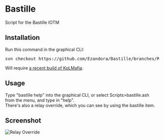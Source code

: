 Bastille
=====
Script for the Bastille IOTM

Installation
----------------
Run this command in the graphical CLI:
<pre>
svn checkout https://github.com/Ezandora/Bastille/branches/Release/
</pre>
Will require [a recent build of KoLMafia](http://builds.kolmafia.us/job/Kolmafia/lastSuccessfulBuild/).

Usage
----------------
Type "bastille help" into the graphical CLI, or select Scripts>bastille.ash from the menu, and type in "help".  
There's also a relay override, which you can see by using the bastille item.

Screenshot
----------------  
![Relay Override](https://raw.github.com/Ezandora/Bastille/master/images/bastille.png)